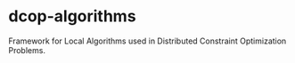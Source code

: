 dcop-algorithms
===============

Framework for Local Algorithms used in Distributed Constraint Optimization Problems.
